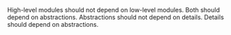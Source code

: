 High-level modules should not depend on low-level modules. Both should depend on abstractions.
Abstractions should not depend on details. Details should depend on abstractions.